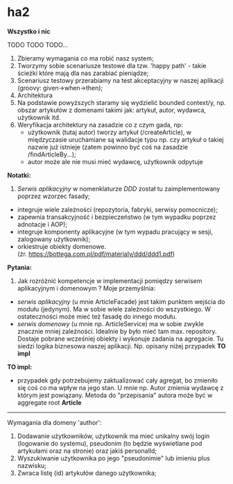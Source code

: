 # ha2

**Wszystko i nic**

TODO TODO TODO...

1. Zbieramy wymagania co ma robić nasz system;
2. Tworzymy sobie scenariusze testowe dla tzw. 'happy path' - takie ścieżki które mają dla nas zarabiać pieniądze;
3. Scenariusz testowy przerabiamy na test akceptacyjny w naszej aplikacji (groovy: given->when->then);
4. Architektura
5. Na podstawie powyższych staramy się wydzielić bounded context/y, np. obszar artykułów z domenami takimi jak: artykuł, autor, wydawca, użytkownik itd.
6. Weryfikacja architektury na zasadzie co z czym gada, np:
    - użytkownik (tutaj autor) tworzy artykuł (/createArticle), w międzyczasie uruchamiane są walidacje typu np.
    czy artykuł o takiej nazwie już istnieje (zatem powinno być coś na zasadzie /findArticleBy...); 
    - autor może ale nie musi mieć wydawcę, użytkownik odpytuje 
     

**Notatki:**
1. _Serwis aplikacyjny_ w nomenklaturze _DDD_ został tu zaimplementowany poprzez wzorzec fasady;
* integruje wiele zależności (repozytoria, fabryki, serwisy pomocnicze);
* zapewnia transakcyjność i bezpieczeństwo (w tym wypadku poprzez adnotacje i AOP);
* integruje komponenty aplikacyjne (w tym wypadu pracujący w sesji, zalogowany użytkownik);
* orkiestruje obiekty domenowe.  
(źr. <u>https://bottega.com.pl/pdf/materialy/ddd/ddd1.pdf</u>)


**Pytania:**
1. Jak rozróżnić kompetencje w implementacji pomiędzy serwisem aplikacyjnym i domenowym ?
Moje przemyślnia:
- _serwis aplikacyjny_ (u mnie ArticleFacade) jest takim punktem wejścia do modułu (jedynym). 
Ma w sobie wiele zależności do wszystkiego. W ostateczności może mieć też fasadę do innego modułu.
- _serwis domenowy_ (u mnie np. ArticleService) ma w sobie zwykle znacznie mniej zależności. Idealnie 
by było mieć tam max. repository. Dostaje pobrane wcześniej obiekty i wykonuje zadania na agregacie. 
Tu siedzi logika biznesowa naszej aplikacji. Np. opisany niżej przypadek **TO impl**  
 
 
 **TO impl:**
- przypadek gdy potrzebujemy zaktualizować cały agregat, bo zmieniło się coś co ma wpływ na jego stan.
 U mnie np. Autor zmienia wydawcę z którym jest powiązany. Metoda do "przepisania" autora 
 może być w aggregate root **Article** 
 
 
 
 -----------------------------------------------------------------------------
 
 
 Wymagania dla domeny 'author':
 1. Dodawanie użytkowników, użytkownik ma mieć unikalny swój login (logowanie do systemu),
  pseudonim (to będzie wyświetlane pod artykułami oraz na stronie) oraz jakiś personalId;
 2. Wyszukiwanie użytkownika po jego "pseudonimie" lub imieniu plus nazwisku;
 3. Zwraca listę (id) artykułów danego użytkownika;
 
 